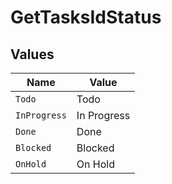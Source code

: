 # GetTasksIdStatus


## Values

| Name         | Value        |
| ------------ | ------------ |
| `Todo`       | Todo         |
| `InProgress` | In Progress  |
| `Done`       | Done         |
| `Blocked`    | Blocked      |
| `OnHold`     | On Hold      |